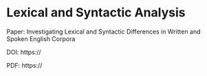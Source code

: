 # Lexical and Syntactic Analysis
Paper: Investigating Lexical and Syntactic Differences in Written and Spoken English Corpora

DOI: https:// <br />

PDF: https://
